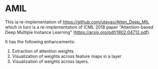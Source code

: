 # AMIL

This ia re-implementation of https://github.com/utayao/Atten_Deep_MIL which in turn is a re-implementation of ICML 2018 paper "Attention-based Deep Multiple Instance Learning" (https://arxiv.org/pdf/1802.04712.pdf).

It has the following enhancements:
1. Extraction of attention weights
2. Visualization of weights across feature maps in a layer
3. Visualization of weights across layers.
